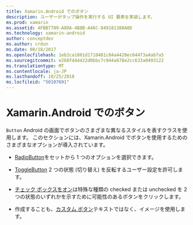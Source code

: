 ```yaml
---
title: Xamarin.Android でのボタン
description: ユーザーがタップ操作を実行する UI 要素を実装します。
ms.prod: xamarin
ms.assetid: 4FBB7789-A8DA-4B8B-A46C-849181388A8D
ms.technology: xamarin-android
author: conceptdev
ms.author: crdun
ms.date: 08/18/2017
ms.openlocfilehash: 1eb2ca1881d1710481c84a4420ec644f3a4ab7a5
ms.sourcegitcommit: e268fd44422d0bbc7c944a678e2cc633a0493122
ms.translationtype: MT
ms.contentlocale: ja-JP
ms.lasthandoff: 10/25/2018
ms.locfileid: "50107691"
---
```

# <a name="buttons-in-xamarinandroid"></a>Xamarin.Android でのボタン

`Button` Android の画面でボタンのさまざまな異なるスタイルを表すクラスを使用します。 このセクションには、Xamarin.Android でボタンを使用するためのさまざまなオプションが導入されています。

-   [RadioButton](~/android/user-interface/controls/buttons/radio-button.md)をセットから 1 つのオプションを選択できます。

-   [ToggleButton](~/android/user-interface/controls/buttons/toggle-button.md) 2 つの状態 (切り替え) を反転するユーザー設定を許可します。

-   [チェック ボックスをオン](~/android/user-interface/controls/buttons/check-box.md)は特殊な種類の checked または unchecked を 2 つの状態のいずれかを示すために可能性のあるボタンをクリックします。

-   作成することも、[カスタム ボタン](~/android/user-interface/controls/buttons/custom-button.md)テキストではなく、イメージを使用します。
